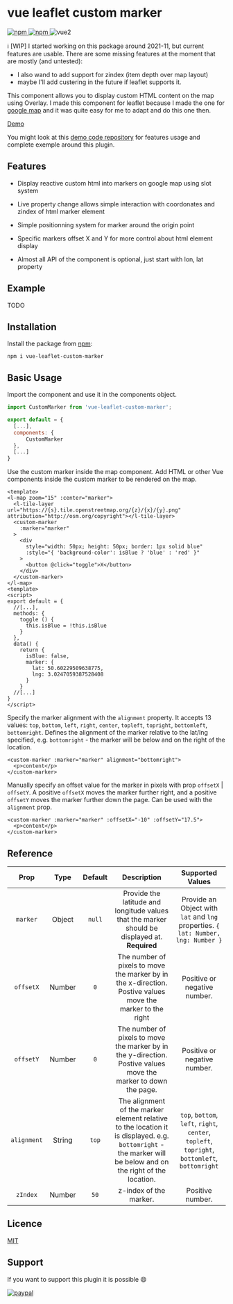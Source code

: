 # vue leaflet custom marker

[
![npm](https://img.shields.io/npm/v/vue-leaflet-custom-marker.svg)
![npm](https://img.shields.io/npm/dm/vue-leaflet-custom-marker.svg)
](https://www.npmjs.com/package/vue-leaflet-custom-marker)
![vue2](https://img.shields.io/badge/vue-2.x-brightgreen.svg)

ℹ️ [WIP] I started working on this package around 2021-11, but current features are usable. There are some missing features at the moment that are mostly (and untested): 
 * I also wand to add support for zindex (item depth over map layout)
 * maybe I'll add custering in the future if leaflet supports it.

This component allows you to display custom HTML content on the map using Overlay.
I made this component for leaflet because I made the one for [google map](https://github.com/eregnier/vue2-gmap-custom-marker) and it was quite easy for me to adapt and do this one then.

[Demo](https://vue-leaflet-custom-marker-demo.pages.dev/)

You might look at this [demo code repository](https://vue-leaflet-custom-marker-demo.pages.dev) for features usage and complete exemple around this plugin.

## Features

- Display reactive custom html into markers on google map using slot system

- Live property change allows simple interaction with coordonates and zindex of html marker element

- Simple positionning system for marker around the origin point

- Specific markers offset X and Y for more control about html element display

- Almost all API of the component is optional, just start with lon, lat property

## Example

TODO

<!-- ![custom markers on vue leaflet map](sample.png) -->

## Installation

Install the package from [npm](https://www.npmjs.com/package/vue-leaflet-custom-marker):

`npm i vue-leaflet-custom-marker`

## Basic Usage

Import the component and use it in the components object.

```javascript
import CustomMarker from 'vue-leaflet-custom-marker';

export default = {
  [...],
  components: {
      CustomMarker
  },
  [...]
}
```

Use the custom marker inside the map component. Add HTML or other Vue components inside the custom marker to be rendered on the map.

```vue
<template>
<l-map zoom="15" :center="marker">
  <l-tile-layer url="https://{s}.tile.openstreetmap.org/{z}/{x}/{y}.png" attribution="http://osm.org/copyright"></l-tile-layer>
  <custom-marker
    :marker="marker"
  >
    <div
      style="width: 50px; height: 50px; border: 1px solid blue"
      :style="{ 'background-color': isBlue ? 'blue' : 'red' }"
    >
      <button @click="toggle">X</button>
    </div>
  </custom-marker>
</l-map>
<template>
<script>
export default = {
  //[...],
  methods: {
    toggle () {
      this.isBlue = !this.isBlue
    }
  },
  data() {
    return {
      isBlue: false,
      marker: {
        lat: 50.60229509638775,
        lng: 3.0247059387528408
      }
    }
  //[...]
}
</script>
```


Specify the marker alignment with the `alignment` property. It accepts 13 values: `top`, `bottom`, `left`, `right`, `center`, `topleft`, `topright`, `bottomleft`, `bottomright`. Defines the alignment of the marker relative to the lat/lng specified, e.g. `bottomright` - the marker will be below and on the right of the location.

```vue
<custom-marker :marker="marker" alignment="bottomright">
  <p>content</p>
</custom-marker>
```

<!-- ![custom markers on vue leaflet map](alignment.png) -->

Manually specify an offset value for the marker in pixels with prop `offsetX` | `offsetY`. A positive `offsetX` moves the marker further right, and a positive `offsetY` moves the marker further down the page. Can be used with the `alignment` prop.

```vue
<custom-marker :marker="marker" :offsetX="-10" :offsetY="17.5">
  <p>content</p>
</custom-marker>
```

## Reference

|   **Prop**    | **Type** | **Default** |                                                                        **Description**                                                                        |                                                               **Supported Values**                                                                |
| :-----------: | :------: | :---------: | :-----------------------------------------------------------------------------------------------------------------------------------------------------------: | :-----------------------------------------------------------------------------------------------------------------------------------------------: |
|   `marker`    |  Object  |   `null`    |                                Provide the latitude and longitude values that the marker should be displayed at. **Required**                                 |                                 Provide an Object with `lat` and `lng` properties. `{ lat: Number, lng: Number }`                                 |
|   `offsetX`   |  Number  |     `0`     |                          The number of pixels to move the marker by in the x-direction. Postive values move the marker to the right                           |                                                           Positive or negative number.                                                            |
|   `offsetY`   |  Number  |     `0`     |                        The number of pixels to move the marker by in the y-direction. Postive values move the marker to down the page.                        |                                                           Positive or negative number.                                                            |
|  `alignment`  |  String  |    `top`    | The alignment of the marker element relative to the location it is displayed. e.g. `bottomright` - the marker will be below and on the right of the location. | `top`, `bottom`, `left`, `right`, `center`, `topleft`, `topright`, `bottomleft`, `bottomright` |
|   `zIndex`    |  Number  |    `50`     |                                                                    z-index of the marker.                                                                     |                                                                 Positive number.                                                                  |

## Licence

[MIT](https://en.wikipedia.org/wiki/MIT_License)

## Support

If you want to support this plugin it is possible :smile: 

[![paypal](https://www.paypalobjects.com/en_US/i/btn/btn_donate_LG.gif)](https://www.paypal.com/cgi-bin/webscr?cmd=_s-xclick&hosted_button_id=UV5GR9QWPAEMS)

